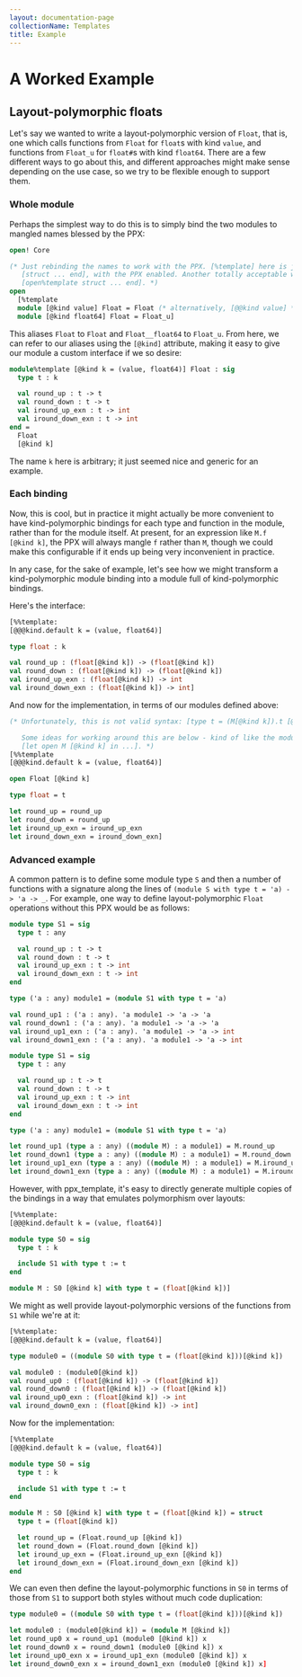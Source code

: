 ```yaml
---
layout: documentation-page
collectionName: Templates
title: Example
---
```


# A Worked Example

## Layout-polymorphic floats

Let's say we wanted to write a layout-polymorphic version of `Float`, that is, one which
calls functions from `Float` for `float`s with kind `value`, and functions from `Float_u`
for `float#`s with kind `float64`. There are a few different ways to go about this, and
different approaches might make sense depending on the use case, so we try to be flexible
enough to support them.

### Whole module

Perhaps the simplest way to do this is to simply bind the two modules to mangled names
blessed by the PPX:

```ocaml
open! Core

(* Just rebinding the names to work with the PPX. [%template] here is just shorthand for
   [struct ... end], with the PPX enabled. Another totally acceptable way to write this is
   [open%template struct ... end]. *)
open
  [%template
  module [@kind value] Float = Float (* alternatively, [@@kind value] *)
  module [@kind float64] Float = Float_u]
```

This aliases `Float` to `Float` and `Float__float64` to `Float_u`.
From here, we can refer to our aliases using the `[@kind]` attribute, making it easy to
give our module a custom interface if we so desire:

```ocaml
module%template [@kind k = (value, float64)] Float : sig
  type t : k

  val round_up : t -> t
  val round_down : t -> t
  val iround_up_exn : t -> int
  val iround_down_exn : t -> int
end =
  Float
  [@kind k]
```

The name `k` here is arbitrary; it just seemed nice and generic for an example.

### Each binding

Now, this is cool, but in practice it might actually be more convenient to have
kind-polymorphic bindings for each type and function in the module, rather than for the
module itself. At present, for an expression like `M.f [@kind k]`, the PPX will always
mangle `f` rather than `M`, though we could make this configurable if it ends up being
very inconvenient in practice.

In any case, for the sake of example, let's see how we might transform a
kind-polymorphic module binding into a module full of kind-polymorphic bindings.

Here's the interface:

```ocaml
[%%template:
[@@@kind.default k = (value, float64)]

type float : k

val round_up : (float[@kind k]) -> (float[@kind k])
val round_down : (float[@kind k]) -> (float[@kind k])
val iround_up_exn : (float[@kind k]) -> int
val iround_down_exn : (float[@kind k]) -> int]
```

And now for the implementation, in terms of our modules defined above:

```ocaml
(* Unfortunately, this is not valid syntax: [type t = (M[@kind k]).t [@@kind k = k]]

   Some ideas for working around this are below - kind of like the module equivalent of
   [let open M [@kind k] in ...]. *)
[%%template
[@@@kind.default k = (value, float64)]

open Float [@kind k]

type float = t

let round_up = round_up
let round_down = round_up
let iround_up_exn = iround_up_exn
let iround_down_exn = iround_down_exn]
```

### Advanced example

A common pattern is to define some module type `S` and then a number of functions with
a signature along the lines of `(module S with type t = 'a) -> 'a -> _`. For example, one
way to define layout-polymorphic `Float` operations without this PPX would be as follows:

```ocaml
module type S1 = sig
  type t : any

  val round_up : t -> t
  val round_down : t -> t
  val iround_up_exn : t -> int
  val iround_down_exn : t -> int
end

type ('a : any) module1 = (module S1 with type t = 'a)

val round_up1 : ('a : any). 'a module1 -> 'a -> 'a
val round_down1 : ('a : any). 'a module1 -> 'a -> 'a
val iround_up1_exn : ('a : any). 'a module1 -> 'a -> int
val iround_down1_exn : ('a : any). 'a module1 -> 'a -> int
```

```ocaml
module type S1 = sig
  type t : any

  val round_up : t -> t
  val round_down : t -> t
  val iround_up_exn : t -> int
  val iround_down_exn : t -> int
end

type ('a : any) module1 = (module S1 with type t = 'a)

let round_up1 (type a : any) ((module M) : a module1) = M.round_up
let round_down1 (type a : any) ((module M) : a module1) = M.round_down
let iround_up1_exn (type a : any) ((module M) : a module1) = M.iround_up_exn
let iround_down1_exn (type a : any) ((module M) : a module1) = M.iround_down_exn
```

However, with ppx_template, it's easy to directly generate multiple copies of the bindings
in a way that emulates polymorphism over layouts:

```ocaml
[%%template:
[@@@kind.default k = (value, float64)]

module type S0 = sig
  type t : k

  include S1 with type t := t
end

module M : S0 [@kind k] with type t = (float[@kind k])]
```

We might as well provide layout-polymorphic versions of the functions from `S1` while
we're at it:

```ocaml
[%%template:
[@@@kind.default k = (value, float64)]

type module0 = ((module S0 with type t = (float[@kind k]))[@kind k])

val module0 : (module0[@kind k])
val round_up0 : (float[@kind k]) -> (float[@kind k])
val round_down0 : (float[@kind k]) -> (float[@kind k])
val iround_up0_exn : (float[@kind k]) -> int
val iround_down0_exn : (float[@kind k]) -> int]
```

Now for the implementation:

```ocaml
[%%template
[@@@kind.default k = (value, float64)]

module type S0 = sig
  type t : k

  include S1 with type t := t
end

module M : S0 [@kind k] with type t = (float[@kind k]) = struct
  type t = (float[@kind k])

  let round_up = (Float.round_up [@kind k])
  let round_down = (Float.round_down [@kind k])
  let iround_up_exn = (Float.iround_up_exn [@kind k])
  let iround_down_exn = (Float.iround_down_exn [@kind k])
end
```

We can even then define the layout-polymorphic functions in `S0` in terms of those from
`S1` to support both styles without much code duplication:

```ocaml
type module0 = ((module S0 with type t = (float[@kind k]))[@kind k])

let module0 : (module0[@kind k]) = (module M [@kind k])
let round_up0 x = round_up1 (module0 [@kind k]) x
let round_down0 x = round_down1 (module0 [@kind k]) x
let iround_up0_exn x = iround_up1_exn (module0 [@kind k]) x
let iround_down0_exn x = iround_down1_exn (module0 [@kind k]) x]
```

